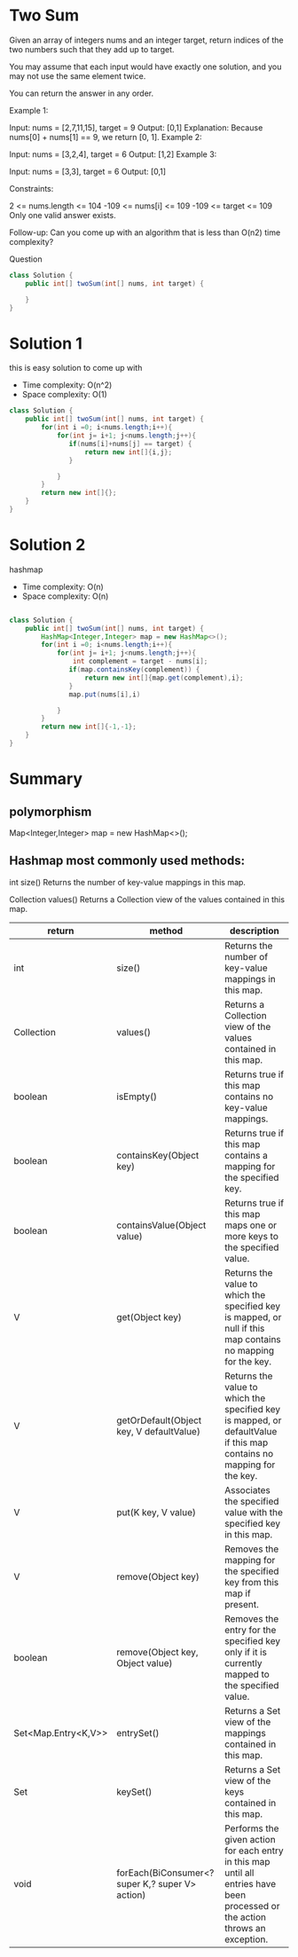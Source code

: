 # Two Sum

Given an array of integers nums and an integer target, return indices of the two numbers such that they add up to target.

You may assume that each input would have exactly one solution, and you may not use the same element twice.

You can return the answer in any order.

Example 1:

Input: nums = [2,7,11,15], target = 9
Output: [0,1]
Explanation: Because nums[0] + nums[1] == 9, we return [0, 1].
Example 2:

Input: nums = [3,2,4], target = 6
Output: [1,2]
Example 3:

Input: nums = [3,3], target = 6
Output: [0,1]

Constraints:

2 <= nums.length <= 104
-109 <= nums[i] <= 109
-109 <= target <= 109
Only one valid answer exists.

Follow-up: Can you come up with an algorithm that is less than O(n2) time complexity?

Question

```java
class Solution {
    public int[] twoSum(int[] nums, int target) {

    }
}
```

# Solution 1

this is easy solution to come up with

- Time complexity: O(n^2)
- Space complexity: O(1)

```java
class Solution {
    public int[] twoSum(int[] nums, int target) {
        for(int i =0; i<nums.length;i++){
            for(int j= i+1; j<nums.length;j++){
               if(nums[i]+nums[j] == target) {
                   return new int[]{i,j};
               }

            }
        }
        return new int[]{};
    }
}
```

# Solution 2

hashmap

- Time complexity: O(n)
- Space complexity: O(n)

```java

class Solution {
    public int[] twoSum(int[] nums, int target) {
        HashMap<Integer,Integer> map = new HashMap<>();
        for(int i =0; i<nums.length;i++){
            for(int j= i+1; j<nums.length;j++){
                int complement = target - nums[i];
               if(map.containsKey(complement)) {
                   return new int[]{map.get(complement),i};
               }
               map.put(nums[i],i)

            }
        }
        return new int[]{-1,-1};
    }
}

```

# Summary

## polymorphism

Map<Integer,Integer> map = new HashMap<>();

## Hashmap most commonly used methods:

int size()
Returns the number of key-value mappings in this map.

Collection<V> values()
Returns a Collection view of the values contained in this map.

| return              | method                                          | description                                                                                                                   |
| ------------------- | ----------------------------------------------- | ----------------------------------------------------------------------------------------------------------------------------- |
| int                 | size()                                          | Returns the number of key-value mappings in this map.                                                                         |
| Collection<V>       | values()                                        | Returns a Collection view of the values contained in this map.                                                                |
| boolean             | isEmpty()                                       | Returns true if this map contains no key-value mappings.                                                                      |
| boolean             | containsKey(Object key)                         | Returns true if this map contains a mapping for the specified key.                                                            |
| boolean             | containsValue(Object value)                     | Returns true if this map maps one or more keys to the specified value.                                                        |
| V                   | get(Object key)                                 | Returns the value to which the specified key is mapped, or null if this map contains no mapping for the key.                  |
| V                   | getOrDefault(Object key, V defaultValue)        | Returns the value to which the specified key is mapped, or defaultValue if this map contains no mapping for the key.          |
| V                   | put(K key, V value)                             | Associates the specified value with the specified key in this map.                                                            |
| V                   | remove(Object key)                              | Removes the mapping for the specified key from this map if present.                                                           |
| boolean             | remove(Object key, Object value)                | Removes the entry for the specified key only if it is currently mapped to the specified value.                                |
| Set<Map.Entry<K,V>> | entrySet()                                      | Returns a Set view of the mappings contained in this map.                                                                     |
| Set<K>              | keySet()                                        | Returns a Set view of the keys contained in this map.                                                                         |
| void                | forEach(BiConsumer<? super K,? super V> action) | Performs the given action for each entry in this map until all entries have been processed or the action throws an exception. |
